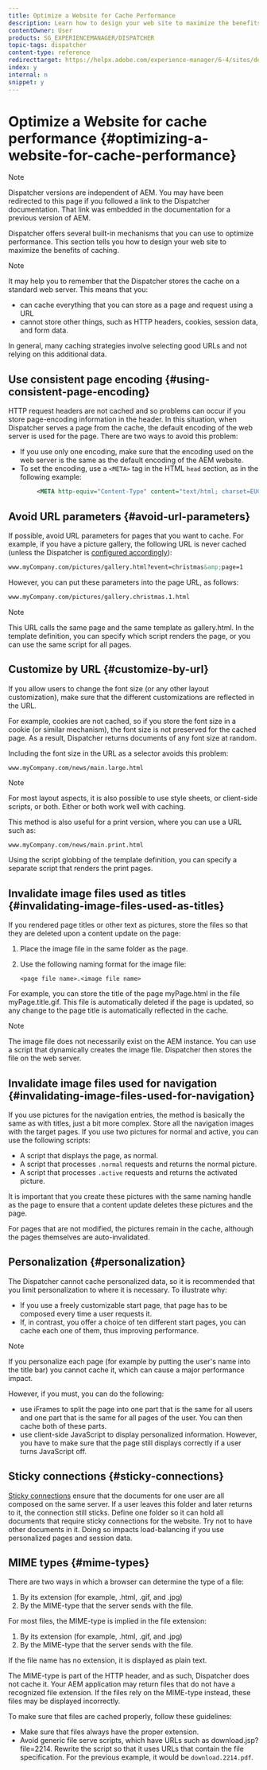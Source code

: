 ```yaml
---
title: Optimize a Website for Cache Performance
description: Learn how to design your web site to maximize the benefits of caching.
contentOwner: User
products: SG_EXPERIENCEMANAGER/DISPATCHER
topic-tags: dispatcher
content-type: reference
redirecttarget: https://helpx.adobe.com/experience-manager/6-4/sites/deploying/using/configuring-performance.html
index: y
internal: n
snippet: y
---
```


# Optimize a Website for cache performance {#optimizing-a-website-for-cache-performance}

<!-- 

Comment Type: remark
Last Modified By: Silviu Raiman (raiman)
Last Modified Date: 2017-10-25T04:13:34.919-0400

<p>This is a redirect to /experience-manager/6-2/sites/deploying/using/configuring-performance.html</p>

 -->

>[!NOTE]
>
>Dispatcher versions are independent of AEM. You may have been redirected to this page if you followed a link to the Dispatcher documentation. That link was embedded in the documentation for a previous version of AEM.

Dispatcher offers several built-in mechanisms that you can use to optimize performance. This section tells you how to design your web site to maximize the benefits of caching.

>[!NOTE]
>
>It may help you to remember that the Dispatcher stores the cache on a standard web server. This means that you:
>
>* can cache everything that you can store as a page and request using a URL
>* cannot store other things, such as HTTP headers, cookies, session data, and form data.
>
>In general, many caching strategies involve selecting good URLs and not relying on this additional data.

## Use consistent page encoding {#using-consistent-page-encoding}

HTTP request headers are not cached and so problems can occur if you store page-encoding information in the header. In this situation, when Dispatcher serves a page from the cache, the default encoding of the web server is used for the page. There are two ways to avoid this problem:

* If you use only one encoding, make sure that the encoding used on the web server is the same as the default encoding of the AEM website.
* To set the encoding, use a `<META>` tag in the HTML `head` section, as in the following example:

```xml
        <META http-equiv="Content-Type" content="text/html; charset=EUC-JP">
```

## Avoid URL parameters {#avoid-url-parameters}

If possible, avoid URL parameters for pages that you want to cache. For example, if you have a picture gallery, the following URL is never cached (unless the Dispatcher is [configured accordingly](dispatcher-configuration.md#main-pars_title_24)):

```xml
www.myCompany.com/pictures/gallery.html?event=christmas&amp;page=1
```

However, you can put these parameters into the page URL, as follows: 

```xml
www.myCompany.com/pictures/gallery.christmas.1.html

```

>[!NOTE]
>
>This URL calls the same page and the same template as gallery.html. In the template definition, you can specify which script renders the page, or you can use the same script for all pages.

## Customize by URL {#customize-by-url}

If you allow users to change the font size (or any other layout customization), make sure that the different customizations are reflected in the URL.

For example, cookies are not cached, so if you store the font size in a cookie (or similar mechanism), the font size is not preserved for the cached page. As a result, Dispatcher returns documents of any font size at random.

Including the font size in the URL as a selector avoids this problem:

```xml
www.myCompany.com/news/main.large.html
```

>[!NOTE]
>
>For most layout aspects, it is also possible to use style sheets, or client-side scripts, or both. Either or both work well with caching.
>
>This method is also useful for a print version, where you can use a URL such as:
>
>`www.myCompany.com/news/main.print.html`
>
>Using the script globbing of the template definition, you can specify a separate script that renders the print pages.

## Invalidate image files used as titles {#invalidating-image-files-used-as-titles}

If you rendered page titles or other text as pictures, store the files so that they are deleted upon a content update on the page:

1. Place the image file in the same folder as the page.
1. Use the following naming format for the image file:  
  
   `<page file name>.<image file name>`

For example, you can store the title of the page myPage.html in the file myPage.title.gif. This file is automatically deleted if the page is updated, so any change to the page title is automatically reflected in the cache.

>[!NOTE]
>
>The image file does not necessarily exist on the AEM instance. You can use a script that dynamically creates the image file. Dispatcher then stores the file on the web server.

## Invalidate image files used for navigation {#invalidating-image-files-used-for-navigation}

If you use pictures for the navigation entries, the method is basically the same as with titles, just a bit more complex. Store all the navigation images with the target pages. If you use two pictures for normal and active, you can use the following scripts:

* A script that displays the page, as normal.
* A script that processes `.normal` requests and returns the normal picture.
* A script that processes `.active` requests and returns the activated picture.

It is important that you create these pictures with the same naming handle as the page to ensure that a content update deletes these pictures and the page.

For pages that are not modified, the pictures remain in the cache, although the pages themselves are auto-invalidated.

## Personalization {#personalization}

The Dispatcher cannot cache personalized data, so it is recommended that you limit personalization to where it is necessary. To illustrate why:

* If you use a freely customizable start page, that page has to be composed every time a user requests it.
* If, in contrast, you offer a choice of ten different start pages, you can cache each one of them, thus improving performance.

>[!NOTE]
>
>If you personalize each page (for example by putting the user's name into the title bar) you cannot cache it, which can cause a major performance impact.
>
>However, if you must, you can do the following:
>
>* use iFrames to split the page into one part that is the same for all users and one part that is the same for all pages of the user. You can then cache both of these parts.
>* use client-side JavaScript to display personalized information. However, you have to make sure that the page still displays correctly if a user turns JavaScript off.
>

## Sticky connections {#sticky-connections}

[Sticky connections](dispatcher.md#TheBenefitsofLoadBalancing) ensure that the documents for one user are all composed on the same server. If a user leaves this folder and later returns to it, the connection still sticks. Define one folder so it can hold all documents that require sticky connections for the website. Try not to have other documents in it. Doing so impacts load-balancing if you use personalized pages and session data.

## MIME types {#mime-types}

There are two ways in which a browser can determine the type of a file:

1. By its extension (for example, .html, .gif, and .jpg)
1. By the MIME-type that the server sends with the file.

For most files, the MIME-type is implied in the file extension:

1. By its extension (for example, .html, .gif, and .jpg)
1. By the MIME-type that the server sends with the file.

If the file name has no extension, it is displayed as plain text.

The MIME-type is part of the HTTP header, and as such, Dispatcher does not cache it. Your AEM application may return files that do not have a recognized file extension. If the files rely on the MIME-type instead, these files may be displayed incorrectly.

To make sure that files are cached properly, follow these guidelines:

* Make sure that files always have the proper extension.
* Avoid generic file serve scripts, which have URLs such as download.jsp?file=2214. Rewrite the script so that it uses URLs that contain the file specification. For the previous example, it would be `download.2214.pdf`.

